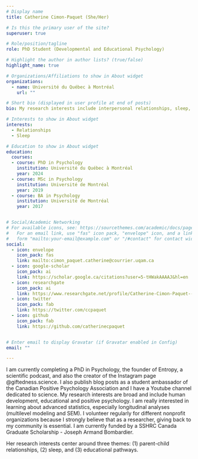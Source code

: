 ```yaml
---
# Display name
title: Catherine Cimon-Paquet (She/Her)

# Is this the primary user of the site?
superuser: true

# Role/position/tagline
role: PhD Student (Developmental and Educational Psychology)

# Highlight the author in author lists? (true/false)
highlight_name: true

# Organizations/Affiliations to show in About widget
organizations:
  - name: Université du Québec à Montréal
    url: ""

# Short bio (displayed in user profile at end of posts)
bio: My research interests include interpersonal relationships, sleep, school motivation.

# Interests to show in About widget
interests:
  - Relationships
  - Sleep

# Education to show in About widget
education:
  courses:   
  - course: PhD in Psychology
    institution: Université du Québec à Montréal
    year: 2024
  - course: MSc in Psychology
    institution: Université de Montréal
    year: 2019
  - course: BA in Psychology
    institution: Université de Montréal
    year: 2017


# Social/Academic Networking
# For available icons, see: https://sourcethemes.com/academic/docs/page-builder/#icons
#   For an email link, use "fas" icon pack, "envelope" icon, and a link in the
#   form "mailto:your-email@example.com" or "/#contact" for contact widget.
social:
  - icon: envelope
    icon_pack: fas
    link: mailto:cimon_paquet.catherine@courrier.uqam.ca
  - icon: google-scholar
    icon_pack: ai
    link: https://scholar.google.ca/citations?user=5-tHWakAAAAJ&hl=en
  - icon: researchgate
    icon_pack: ai
    link: https://www.researchgate.net/profile/Catherine-Cimon-Paquet---
  - icon: twitter
    icon_pack: fab
    link: https://twitter.com/ccpaquet
  - icon: github
    icon_pack: fab
    link: https://github.com/catherinecpaquet


# Enter email to display Gravatar (if Gravatar enabled in Config)
email: ""

---
```


I am currently completing a PhD in Psychology, the founder of Entropy, a scientific podcast, and also the creator of the Instagram page @giftedness.science. I also publish blog posts as a student ambassador of the Canadian Positive Psychology Association and I have a Youtube channel dedicated to science. My research interests are broad and include human development, educational and positive psychology. I am really interested in learning about advanced statistics, especially longitudinal analyses (multilevel modeling and SEM). I volunteer regularly for different nonprofit organizations because I strongly believe that as a researcher, giving back to my community is essential. I am currently funded by a SSHRC Canada Graduate Scholarship - Joseph Armand Bombardier.

Her research interests center around three themes: (1) parent-child relationships, (2) sleep, and (3) educational pathways.
